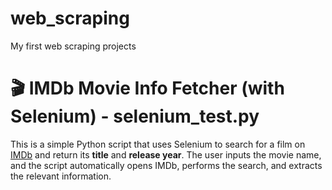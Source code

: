 # web_scraping
My first web scraping projects


# 🎬 IMDb Movie Info Fetcher (with Selenium) - selenium_test.py

This is a simple Python script that uses Selenium to search for a film on [IMDb](https://www.imdb.com) and return its **title** and **release year**. The user inputs the movie name, and the script automatically opens IMDb, performs the search, and extracts the relevant information.
